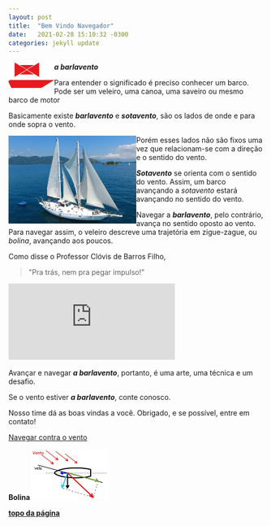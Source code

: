 ```yaml
---
layout: post
title:  "Bem Vindo Navegador"
date:   2021-02-28 15:10:32 -0300
categories: jekyll update
---
```

<div id="top"></div>
<img src="/assets/abarlavento.png" alt="Abarlavento Icon" style="float:left;width:90px;height:50px;">

***a barlavento***

Para entender o significado é preciso conhecer um barco. Pode ser um veleiro, uma canoa, uma saveiro ou mesmo barco de motor

Basicamente existe ***barlavento*** e ***sotavento***, são os lados de onde e para onde sopra o vento.

<img src="/assets/veleiro.jpg" alt="veleiro em parati" style="float:left;width:50%;height:50%;">
Porém esses lados não são fixos uma vez que relacionam-se com a direção e o sentido do vento. 

***Sotavento*** se orienta com o sentido do vento. Assim, um barco avançando a *sotavento* estará avançando no sentido do vento.

Navegar a ***barlavento***, pelo contrário, avança no sentido oposto ao vento. Para navegar assim, o veleiro descreve uma trajetória em zigue-zague, ou *bolina*, avançando aos poucos.

Como disse o Professor Clóvis de Barros Filho, 
<blockquote>
"Pra trás, nem pra pegar impulso!"
</blockquote>
<iframe width="65%" src="https://www.youtube.com/embed/dXXexaGv3lU?start=186" frameborder="0" allow="accelerometer; autoplay; clipboard-write; encrypted-media; gyroscope; picture-in-picture" allowfullscreen></iframe>

Avançar e navegar ***a barlavento***, portanto, é uma arte, uma técnica e um desafio.

Se o vento estiver ***a barlavento***, conte conosco.

Nosso time dá as boas vindas a você. Obrigado, e se possível, entre em contato!

[Navegar contra o vento](https://pt.wikipedia.org/wiki/Bolina#:~:text=Para%20se%20navegar%20contra%20o,ao%20plano%20que%20ela%20define.)

**Bolina**
<img src="/assets/Bolina.jpg" alt="Bolina" style="width:30%;height:30%;">

<a href="#top">**topo da página**</a>